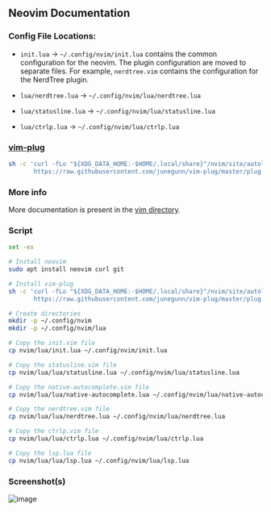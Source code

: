 ## Neovim Documentation

### Config File Locations:
- `init.lua` -> `~/.config/nvim/init.lua`
  contains the common configuration for the neovim. The plugin configuration are moved to separate files. For example, `nerdtree.vim` contains the configuration for the NerdTree plugin. 

- `lua/nerdtree.lua` -> `~/.config/nvim/lua/nerdtree.lua`
- `lua/statusline.lua` -> `~/.config/nvim/lua/statusline.lua`
- `lua/ctrlp.lua` -> `~/.config/nvim/lua/ctrlp.lua`


### [vim-plug](https://github.com/junegunn/vim-plug)

```bash
sh -c 'curl -fLo "${XDG_DATA_HOME:-$HOME/.local/share}"/nvim/site/autoload/plug.vim --create-dirs \
       https://raw.githubusercontent.com/junegunn/vim-plug/master/plug.vim'
```

### More info

More documentation is present in the [vim directory](../../vim/).

### Script

```bash
set -ex

# Install neovim
sudo apt install neovim curl git

# Install vim-plug
sh -c 'curl -fLo "${XDG_DATA_HOME:-$HOME/.local/share}"/nvim/site/autoload/plug.vim --create-dirs \
       https://raw.githubusercontent.com/junegunn/vim-plug/master/plug.vim'

# Create directories
mkdir -p ~/.config/nvim
mkdir -p ~/.config/nvim/lua

# Copy the init.vim file
cp nvim/lua/init.lua ~/.config/nvim/init.lua

# Copy the statusline.vim file
cp nvim/lua/lua/statusline.lua ~/.config/nvim/lua/statusline.lua

# Copy the native-autocomplete.vim file
cp nvim/lua/lua/native-autocomplete.lua ~/.config/nvim/lua/native-autocomplete.lua

# Copy the nerdtree.vim file
cp nvim/lua/lua/nerdtree.lua ~/.config/nvim/lua/nerdtree.lua

# Copy the ctrlp.vim file
cp nvim/lua/lua/ctrlp.lua ~/.config/nvim/lua/ctrlp.lua

# Copy the lsp.lua file
cp nvim/lua/lua/lsp.lua ~/.config/nvim/lua/lsp.lua
```
### Screenshot(s)

![image](https://user-images.githubusercontent.com/4998915/170875225-0119b0a7-ae3b-4765-a831-c9360d311c52.png)
